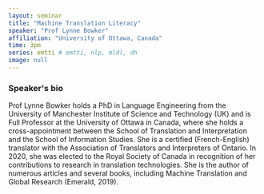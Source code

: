 ```yaml
---
layout: seminar
title: "Machine Translation Literacy"
speaker: "Prof Lynne Bowker"
affiliation: "University of Ottawa, Canada"
time: 3pm
series: emtti # emtti, nlp, mldl, dh 
image: null 
---
```


### Speaker's bio

Prof Lynne Bowker holds a PhD in Language Engineering from the University of Manchester Institute of Science and Technology (UK) and is Full Professor at the University of Ottawa in Canada, where she holds a cross-appointment between the School of Translation and Interpretation and the School of Information Studies. She is a certified (French-English) translator with the Association of Translators and Interpreters of Ontario. In 2020, she was elected to the Royal Society of Canada in recognition of her contributions to research in translation technologies. She is the author of numerous articles and several books, including Machine Translation and Global Research (Emerald, 2019).

